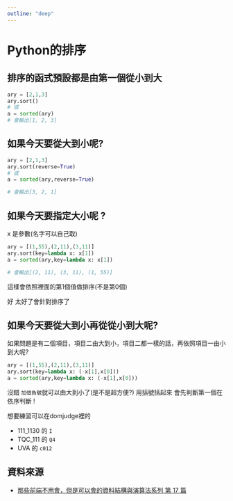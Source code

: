 ```yaml
---
outline: "deep"
---
```


# Python的排序

## 排序的函式預設都是由第一個從小到大

```python
ary = [2,1,3]
ary.sort()
# 或
a = sorted(ary)
# 會輸出[1, 2, 3]
```


## 如果今天要從大到小呢?

```python
ary = [2,1,3]
ary.sort(reverse=True)
# 或
a = sorted(ary,reverse=True)

# 會輸出[3, 2, 1]
```


## 如果今天要指定大小呢 ?

x 是參數(名字可以自己取)

```python
ary = [(1,55),(2,11),(3,11)]
ary.sort(key=lambda x: x[1])
a = sorted(ary,key=lambda x: x[1])

# 會輸出[(2, 11), (3, 11), (1, 55)]
```
這樣會依照裡面的第1個值做排序(不是第0個)

好 太好了會針對排序了

## 如果今天要從大到小再從從小到大呢?
如果問題是有二個項目，項目二由大到小，項目二都一樣的話，再依照項目一由小到大呢?

```python
ary = [(1,55),(2,11),(3,11)]
ary.sort(key=lambda x: (-x[1],x[0]))
a = sorted(ary,key=lambda x: (-x[1],x[0]))
```

沒錯 `加個負號`就可以由大到小了(是不是超方便?)
用括號括起來 會先判斷第一個在依序判斷 !

想要練習可以在domjudge裡的

- 111_1130 的 `I`
- TQC_111 的 `Q4`
- UVA 的 `c012`

## 資料來源
* [那些前端不用會，但是可以會的資料結構與演算法系列 第 17 篇](https://reurl.cc/GKy73d)
